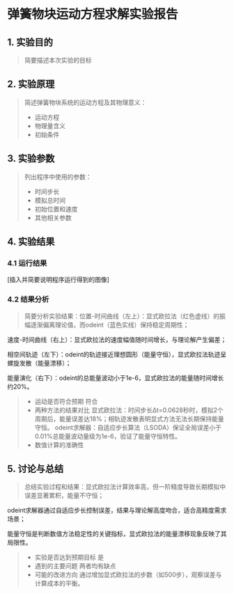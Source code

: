 # 弹簧物块运动方程求解实验报告

## 1. 实验目的

> 简要描述本次实验的目标

## 2. 实验原理

> 简述弹簧物块系统的运动方程及其物理意义：
> - 运动方程
> - 物理量含义
> - 初始条件

## 3. 实验参数

> 列出程序中使用的参数：
> - 时间步长
> - 模拟总时间
> - 初始位置和速度
> - 其他相关参数

## 4. 实验结果

### 4.1 运行结果

[插入并简要说明程序运行得到的图像]


### 4.2 结果分析

> 简要分析实验结果：位置-时间曲线（左上）：显式欧拉法（红色虚线）的振幅逐渐偏离理论值，而odeint（蓝色实线）保持稳定周期性；

速度-时间曲线（右上）：显式欧拉法的速度幅值随时间增长，与理论解产生偏差；

相空间轨迹（左下）：odeint的轨迹接近理想圆形（能量守恒），显式欧拉法轨迹呈螺旋发散（能量漂移）；

能量演化（右下）：odeint的总能量波动小于1e-6，显式欧拉法的能量随时间增长约20%。
> - 运动是否符合预期 符合
> - 两种方法的结果对比 显式欧拉法：时间步长Δt=0.0628秒时，模拟2个周期后，能量误差达18%；相轨迹发散表明显式方法无法长期保持能量守恒。
odeint求解器：自适应步长算法（LSODA）保证全局误差小于0.01%总能量波动量级为1e-6，验证了能量守恒特性。
> - 数值计算的准确性

## 5. 讨论与总结

> 总结实验过程和结果：显式欧拉法计算效率高，但一阶精度导致长期模拟中误差显著累积，能量不守恒；

odeint求解器通过自适应步长控制误差，结果与理论解高度吻合，适合高精度需求场景；

能量守恒是判断数值方法稳定性的关键指标，显式欧拉法的能量漂移现象反映了其局限性。
> - 实验是否达到预期目标 是
> - 遇到的主要问题 两者均有缺点
> - 可能的改进方向 通过增加显式欧拉法的步数（如500步），观察误差与计算成本的平衡。


